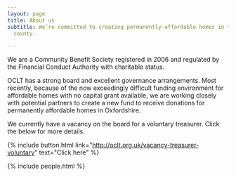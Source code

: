 ```yaml
---
layout: page
title: About us
subtitle: We’re committed to creating permanently-affordable homes in the city and
  county.

---
```

We are a Community Benefit Society registered in 2006 and regulated by the Financial Conduct Authority with charitable status.

OCLT has a strong board and excellent governance arrangements. Most recently, because of the now exceedingly difficult funding environment for affordable homes with no capital grant available, we are working closely with potential partners to create a new fund to receive donations for permanently affordable homes in Oxfordshire.

<div class="pullout-box">

We currently have a vacancy on the board for a voluntary treasurer. Click the below for more details.

{% include button.html link="http://oclt.org.uk/vacancy-treasurer-voluntary" text="Click here" %}

</div>

{% include people.html %}